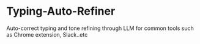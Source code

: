# Typing-Auto-Refiner
Auto-correct typing and tone refining through LLM for common tools such as Chrome extension, Slack..etc
